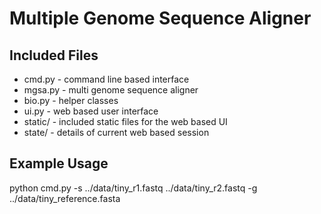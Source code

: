 
Multiple Genome Sequence Aligner
================================

Included Files
--------------
* cmd.py - command line based interface
* mgsa.py - multi genome sequence aligner
* bio.py - helper classes
* ui.py - web based user interface
* static/ - included static files for the web based UI
* state/ - details of current web based session

Example Usage
-------------
python cmd.py -s ../data/tiny_r1.fastq ../data/tiny_r2.fastq -g ../data/tiny_reference.fasta

